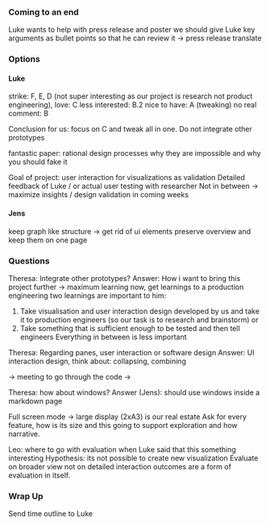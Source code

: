 ### Coming to an end
Luke wants to help with press release and poster
we should give Luke key arguments as bullet points so that he can review it
-> press release translate

### Options

#### Luke
strike: F, E, D (not super interesting as our project is research not product engineering), 
love: C
less interested: B.2
nice to have: A (tweaking)
no real comment: B

Conclusion for us: focus on C and tweak all in one.
Do not integrate other prototypes

fantastic paper: rational design processes why they are impossible and why you should fake it

Goal of project: user interaction for visualizations as validation
Detailed feedback of Luke / or actual user testing with researcher
Not in between
-> maximize insights / design validation in coming weeks

#### Jens

keep graph like structure -> get rid of ui elements
preserve overview and keep them on one page

### Questions
Theresa: Integrate other prototypes?
Answer: How i want to bring this project further -> maximum learning now, get learnings to a production engineering
two learnings are important to him:
1. Take visualisation and user interaction design developed by us and take it to production engineers (so our task is to research and brainstorm) or
2. Take something that is sufficient enough to be tested and then tell engineers 
Everything in between is less important

Theresa: Regarding panes, user interaction or software design
Answer: UI interaction design, think about: collapsing, combining

-> meeting to go through the code -> 

Theresa: how about windows?
Answer (Jens): should use windows inside a markdown page

Full screen mode -> large display (2xA3) is our real estate
Ask for every feature, how is its size and this going to support exploration and how narrative. 

Leo: where to go with evaluation
when Luke said that this something interesting 
Hypothesis: its not possible to create new visualization
Evaluate on broader view not on detailed interaction
outcomes are a form of evaluation in itself. 

### Wrap Up
Send time outline to Luke